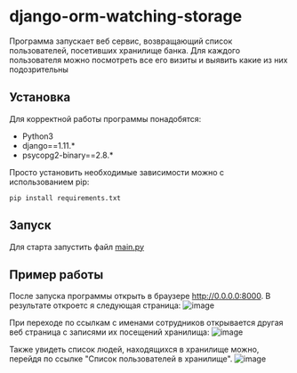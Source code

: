 # django-orm-watching-storage #
Программа запускает веб сервис, возвращающий список пользователей, посетивших хранилище банка. Для каждого пользователя можно посмотреть все его визиты и выявить какие из них подозрительны
## Установка ##
Для корректной работы программы понадобятся: 
* Python3
* django==1.11.*
* psycopg2-binary==2.8.*

Просто установить необходимые зависимости можно с использованием pip:
```
pip install requirements.txt
```
## Запуск ##
Для старта запустить файл [main.py](https://github.com/MartynMartynuk/django-orm-watching-storage/blob/master/main.py)

## Пример работы ##
После запуска программы открыть в браузере http://0.0.0.0:8000. В результате откроетс я следующая страница: 
![image](https://user-images.githubusercontent.com/95570045/150641022-0f145199-11f1-478d-b411-380bf4400a79.png)

При переходе по ссылкам с именами сотрудников открывается другая веб страница с записями их посещений хранилища:
![image](https://user-images.githubusercontent.com/95570045/150641134-c75e7451-5c0e-409c-a76e-7cc85dd2d1e4.png)

Также увидеть список людей, находящихся в хранилище можно, перейдя по ссылке "Список пользователей в хранилище".
![image](https://user-images.githubusercontent.com/95570045/150641177-779a7ce9-9e1d-4a98-bba8-70533f89c37e.png)

